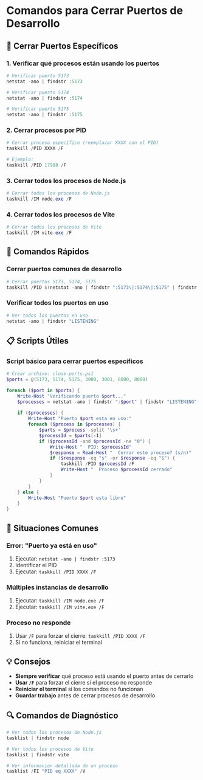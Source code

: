 # Comandos para Cerrar Puertos de Desarrollo

## 🔧 Cerrar Puertos Específicos

### 1. Verificar qué procesos están usando los puertos
```powershell
# Verificar puerto 5173
netstat -ano | findstr :5173

# Verificar puerto 5174
netstat -ano | findstr :5174

# Verificar puerto 5175
netstat -ano | findstr :5175
```

### 2. Cerrar procesos por PID
```powershell
# Cerrar proceso específico (reemplazar XXXX con el PID)
taskkill /PID XXXX /F

# Ejemplo:
taskkill /PID 17908 /F
```

### 3. Cerrar todos los procesos de Node.js
```powershell
# Cerrar todos los procesos de Node.js
taskkill /IM node.exe /F
```

### 4. Cerrar todos los procesos de Vite
```powershell
# Cerrar todos los procesos de Vite
taskkill /IM vite.exe /F
```

## 🚀 Comandos Rápidos

### Cerrar puertos comunes de desarrollo
```powershell
# Cerrar puertos 5173, 5174, 5175
taskkill /PID $(netstat -ano | findstr ":5173\|:5174\|:5175" | findstr "LISTENING" | ForEach-Object { ($_ -split '\s+')[-1] }) /F
```

### Verificar todos los puertos en uso
```powershell
# Ver todos los puertos en uso
netstat -ano | findstr "LISTENING"
```

## 📋 Scripts Útiles

### Script básico para cerrar puertos específicos
```powershell
# Crear archivo: close-ports.ps1
$ports = @(5173, 5174, 5175, 3000, 3001, 8080, 8000)

foreach ($port in $ports) {
    Write-Host "Verificando puerto $port..."
    $processes = netstat -ano | findstr ":$port" | findstr "LISTENING"
    
    if ($processes) {
        Write-Host "Puerto $port esta en uso:"
        foreach ($process in $processes) {
            $parts = $process -split '\s+'
            $processId = $parts[-1]
            if ($processId -and $processId -ne "0") {
                Write-Host "  PID: $processId"
                $response = Read-Host "  Cerrar este proceso? (s/n)"
                if ($response -eq "s" -or $response -eq "S") {
                    taskkill /PID $processId /F
                    Write-Host "  Proceso $processId cerrado"
                }
            }
        }
    } else {
        Write-Host "Puerto $port esta libre"
    }
}
```

## 🎯 Situaciones Comunes

### Error: "Puerto ya está en uso"
1. Ejecutar: `netstat -ano | findstr :5173`
2. Identificar el PID
3. Ejecutar: `taskkill /PID XXXX /F`

### Múltiples instancias de desarrollo
1. Ejecutar: `taskkill /IM node.exe /F`
2. Ejecutar: `taskkill /IM vite.exe /F`

### Proceso no responde
1. Usar `/F` para forzar el cierre: `taskkill /PID XXXX /F`
2. Si no funciona, reiniciar el terminal

## 💡 Consejos

- **Siempre verificar** qué proceso está usando el puerto antes de cerrarlo
- **Usar `/F`** para forzar el cierre si el proceso no responde
- **Reiniciar el terminal** si los comandos no funcionan
- **Guardar trabajo** antes de cerrar procesos de desarrollo

## 🔍 Comandos de Diagnóstico

```powershell
# Ver todos los procesos de Node.js
tasklist | findstr node

# Ver todos los procesos de Vite
tasklist | findstr vite

# Ver información detallada de un proceso
tasklist /FI "PID eq XXXX" /V
``` 